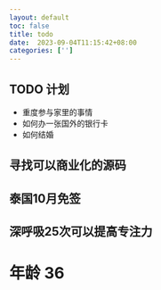 ```yaml
---
layout: default
toc: false
title: todo
date:  2023-09-04T11:15:42+08:00
categories: ['']
---
```


## TODO 计划 

- 重度参与家里的事情
- 如何办一张国外的银行卡
- 如何结婚

## 寻找可以商业化的源码
## 泰国10月免签
## 深呼吸25次可以提高专注力

# 年龄 36



